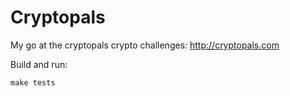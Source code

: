 Cryptopals
==========

My go at the cryptopals crypto challenges: http://cryptopals.com

Build and run:

```
make tests
```